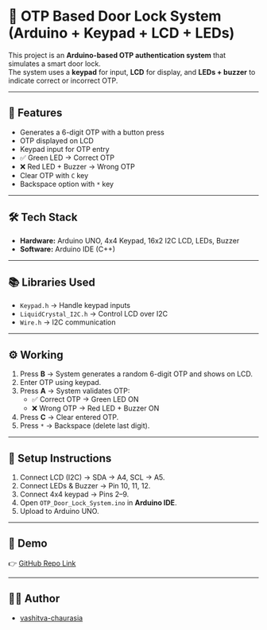 # 🔐 OTP Based Door Lock System (Arduino + Keypad + LCD + LEDs)

This project is an **Arduino-based OTP authentication system** that simulates a smart door lock.  
The system uses a **keypad** for input, **LCD** for display, and **LEDs + buzzer** to indicate correct or incorrect OTP.  

---

## 🚀 Features
- Generates a 6-digit OTP with a button press  
- OTP displayed on LCD  
- Keypad input for OTP entry  
- ✅ Green LED → Correct OTP  
- ❌ Red LED + Buzzer → Wrong OTP  
- Clear OTP with `C` key  
- Backspace option with `*` key  

---

## 🛠️ Tech Stack
- **Hardware:** Arduino UNO, 4x4 Keypad, 16x2 I2C LCD, LEDs, Buzzer  
- **Software:** Arduino IDE (C++)  

---

## 📚 Libraries Used
- `Keypad.h` → Handle keypad inputs  
- `LiquidCrystal_I2C.h` → Control LCD over I2C  
- `Wire.h` → I2C communication  

---

## ⚙️ Working
1. Press **B** → System generates a random 6-digit OTP and shows on LCD.  
2. Enter OTP using keypad.  
3. Press **A** → System validates OTP:  
   - ✅ Correct OTP → Green LED ON  
   - ❌ Wrong OTP → Red LED + Buzzer ON  
4. Press **C** → Clear entered OTP.  
5. Press `*` → Backspace (delete last digit).  

---

## 📂 Setup Instructions
1. Connect LCD (I2C) → SDA → A4, SCL → A5.  
2. Connect LEDs & Buzzer → Pin 10, 11, 12.  
3. Connect 4x4 keypad → Pins 2–9.  
4. Open `OTP_Door_Lock_System.ino` in **Arduino IDE**.  
5. Upload to Arduino UNO.  

---

## 🎥 Demo
👉 [GitHub Repo Link](#)  
 

---

## 👨‍💻 Author
- [vashitva-chaurasia](https://www.linkedin.com/in/)
